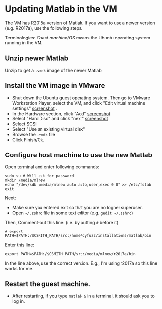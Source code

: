 # Updating Matlab in the VM

The VM has R2015a version of Matlab. If you want to use a newer version (e.g. R2017a), use the following steps.

Terminologies: *Guest machine/OS* means the Ubuntu operating system running in the VM.

## Unzip newer Matlab

Unzip to get a `.vmdk` image of the newer Matlab

## Install the VM image in VMware

 - Shut down the Ubuntu guest operating system. Then go to VMware Workstation Player, select the VM, and 
click "Edit virtual machine settings" [screenshot](https://www.dropbox.com/s/a0muq3zjd2qdnoa/1.PNG?dl=0) . 
 - In the Hardware section, click "Add" [screenshot](https://www.dropbox.com/s/uhahbom0x0jveii/2.PNG?dl=0)
 - Select "Hard Disc" and click "next" [screenshot](https://www.dropbox.com/s/g4cmtt92y38yza5/3.PNG?dl=0)
 - Select SCSI
 - Select "Use an existing virtual disk"
 - Browse the `.vmdk` file
 - Click Finish/Ok.

## Configure host machine to use the new Matlab

Open terminal and enter following commands:

    sudo su # Will ask for password
    mkdir /media/mlnew
    echo "/dev/sdb /media/mlnew auto auto,user,exec 0 0" >> /etc/fstab
    exit

Next:

- Make sure you entered exit so that you are no logner superuser.
- Open `~/.zshrc` file in some text editor (e.g. `gedit ~/.zshrc`)

Then, Comment-out this line: (i.e. by putting `#` before it)

    # export PATH=$PATH:/$CSMITH_PATH/src:/home/cyfuzz/installations/matlab/bin

Enter this line:

    export PATH=$PATH:/$CSMITH_PATH/src:/media/mlnew/r2017a/bin

In the line above, use the correct version. E.g., I'm using r2017a so this line works for me.

## Restart the guest machine.

 - After restarting, if you type `matlab &` in a terminal, it should ask you to log in. 
